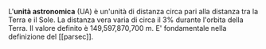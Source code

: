 L'**unità astronomica** (UA) è un'unità di distanza circa pari alla distanza tra la Terra e il Sole. La distanza vera varia di circa il 3% durante l'orbita della Terra. Il valore definito è 149,597,870,700 m. E' fondamentale nella definizione del [[parsec]].